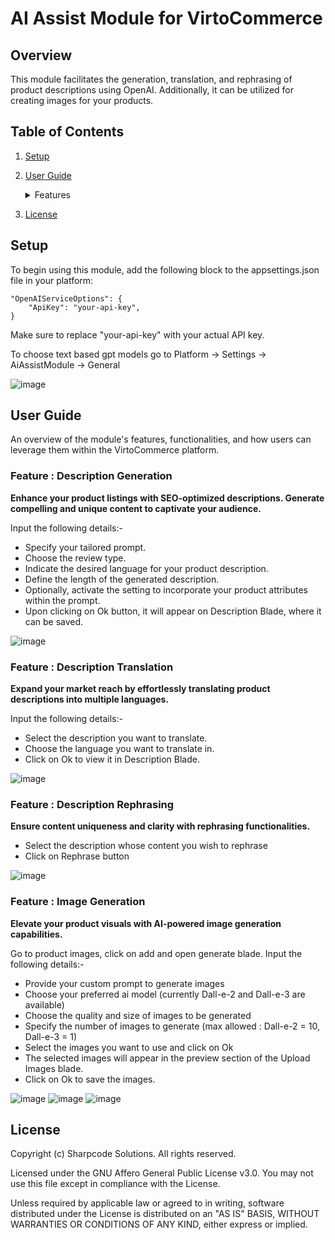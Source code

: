 # AI Assist Module for VirtoCommerce

## Overview
This module facilitates the generation, translation, and rephrasing of product descriptions using OpenAI. Additionally, it can be utilized for creating images for your products.


## Table of Contents
1. [Setup](#setup)
2. [User Guide](#user-guide)
     <details>
      <summary>Features</summary>

      1. [Description Generation](#feature--description-generation)
      2. [Description Translation](#feature--description-translation)
      3. [Description Rephrasing](#feature--description-rephrasing)
      4. [Image Generation](#feature--image-generation)
     </details>
3. [License](#license)

## Setup
To begin using this module, add the following block to the appsettings.json file in your platform:

```
"OpenAIServiceOptions": {
    "ApiKey": "your-api-key",
}
```
Make sure to replace "your-api-key" with your actual API key.

To choose text based gpt models go to Platform -> Settings -> AiAssistModule -> General

![image](https://github.com/reveation-labs/virto-openai-module/assets/109058690/0d1d5748-0371-48fd-bb19-d004135232ad)



## User Guide
An overview of the module's features, functionalities, and how users can leverage them within the VirtoCommerce platform.

### Feature : Description Generation
  **Enhance your product listings with SEO-optimized descriptions. Generate compelling and unique content to captivate your audience.**

  Input the following details:-
  - Specify your tailored prompt.
  - Choose the review type.
  - Indicate the desired language for your product description.
  - Define the length of the generated description.
  - Optionally, activate the setting to incorporate your product attributes within the prompt.
  - Upon clicking on Ok button, it will appear on Description Blade, where it can be saved.

![image](https://github.com/reveation-labs/virto-openai-module/assets/109058690/64562745-d2bd-4811-9a56-a103a6def1f1)



### Feature : Description Translation
  **Expand your market reach by effortlessly translating product descriptions into multiple languages.**

  Input the following details:-
  - Select the description you want to translate.
  - Choose the language you want to translate in.
  - Click on Ok to view it in Description Blade.

![image](https://github.com/reveation-labs/virto-openai-module/assets/109058690/5bfc63c5-b8d9-47a4-a518-89a97ed03e0d)



### Feature : Description Rephrasing
  **Ensure content uniqueness and clarity with rephrasing functionalities.**

  - Select the description whose content you wish to rephrase
  - Click on Rephrase button

![image](https://github.com/reveation-labs/virto-openai-module/assets/109058690/313915bf-e1e4-4953-9ccc-8c0c858ea249)



### Feature : Image Generation
  **Elevate your product visuals with AI-powered image generation capabilities.**

  Go to product images, click on add and open generate blade.
  Input the following details:- 
  - Provide your custom prompt to generate images
  - Choose your preferred ai model (currently Dall-e-2 and Dall-e-3 are available)
  - Choose the quality and size of images to be generated
  - Specify the number of images to generate (max allowed : Dall-e-2 = 10, Dall-e-3 = 1)
  - Select the images you want to use and click on Ok
  - The selected images will appear in the preview section of the Upload Images blade.
  - Click on Ok to save the images.

![image](https://github.com/reveation-labs/virto-openai-module/assets/109058690/7f49fe38-b4d1-47dc-8691-4f73b6866e2a)
![image](https://github.com/reveation-labs/virto-openai-module/assets/109058690/2c2d6020-b9c4-4689-992c-382d5474cc82) ![image](https://github.com/reveation-labs/virto-openai-module/assets/109058690/4e3f23c5-383c-4516-a789-6dd93c358274)


## License
Copyright (c) Sharpcode Solutions. All rights reserved.

Licensed under the GNU Affero General Public License v3.0. You may not use this file except in compliance with the License.

Unless required by applicable law or agreed to in writing, software distributed under the License is distributed on an "AS IS" BASIS, WITHOUT WARRANTIES OR CONDITIONS OF ANY KIND, either express or implied.

